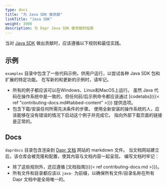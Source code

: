 ```yaml
---
type: docs
title: "为 Java SDK 做贡献"
linkTitle: "Java SDK"
weight: 3000
description: 为 Dapr Java SDK 做贡献的指南
---
```


当对 [Java SDK](https://github.com/dapr/java-sdk) 做出贡献时，应该遵循以下规则和最佳实践。

## 示例

`examples` 目录中包含了一些代码示例，供用户运行，以尝试各种 Java SDK 包和扩展的特定功能。 在写新的和更新的示例时，请牢记。

- 所有的例子都应该可以在Windows、Linux和MacOS上运行。 虽然 Java 代码在操作系统中是一致的，但任何前/后示例命令都应该通过 [codetabs]({{< ref "contributing-docs.md#tabbed-content" >}}) 提供选项。
- 包含下载/安装任何所需先决条件的步骤。 使用全新安装的操作系统的人，应该能够在没有错误的情况下启动这个例子并完成它。 指向外部下载页面的链接是正常的。

## Docs

`daprdocs` 目录包含渲染到 [Dapr 文档](https://docs.dapr.io) 网站的 markdown 文件。 当文档网站建立后，该仓库会被克隆和配置，使其内容与文档内容一起呈现。 编写文档时牢记：

   - 除了这些规则外，还应遵循 [文档指南]({{< ref contributing-docs.md >}})。
   - 所有文件和目录都应该以 `java-` 为前缀，以确保所有文件/目录名称在所有 Dapr 文档中是全局唯一的。
